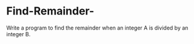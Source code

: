 # Find-Remainder-
Write a program to find the remainder when an integer A is divided by an integer B.
